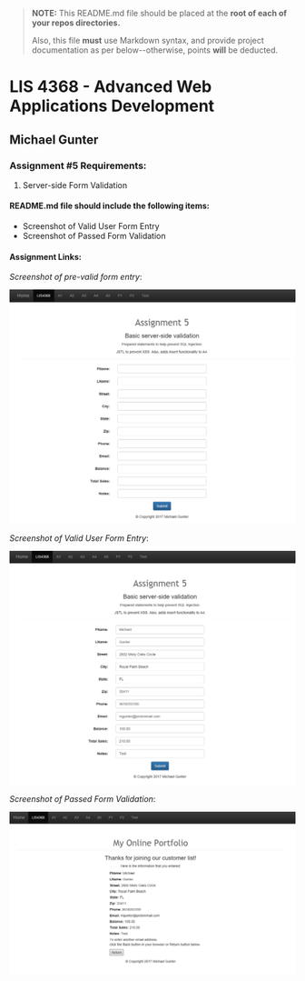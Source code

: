 > **NOTE:** This README.md file should be placed at the **root of each of your repos directories.**
>
>Also, this file **must** use Markdown syntax, and provide project documentation as per below--otherwise, points **will** be deducted.
>
>

# LIS 4368 - Advanced Web Applications Development

## Michael Gunter

### Assignment #5 Requirements:

1. Server-side Form Validation

#### README.md file should include the following items:

* Screenshot of Valid User Form Entry
* Screenshot of Passed Form Validation


#### Assignment Links:

*Screenshot of pre-valid form entry*:

![Pre-valid User Form Entry](./img/a5c.png)

*Screenshot of Valid User Form Entry*:

![Valid User Form Entry](./img/a5a.png)

*Screenshot of Passed Form Validation*:

![Passed Form Validation](./img/a5b.png)
